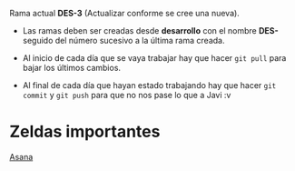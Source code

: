 Rama actual **DES-3** (Actualizar conforme se cree una nueva). 

* Las ramas deben ser creadas desde **desarrollo** con el nombre **DES-** seguido del número sucesivo a la última rama creada.

* Al inicio de cada día que se vaya trabajar hay que hacer `git pull` para bajar los últimos cambios.

* Al final de cada día que hayan estado trabajando hay que hacer `git commit` y `git push` para que no nos pase lo que a Javi :v


# Zeldas importantes
[Asana](https://app.asana.com/0/994194906355846/994194906355846)